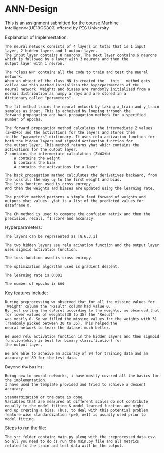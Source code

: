 # ANN-Design
This is an assignment submitted for the course Machine Intelligence(UE18CS303) offered by PES University.

Explanation of Implementation:
	
	The neural network consists of 4 layers in total that is 1 input layer, 2 hidden layers and 1 output layer. 
	The input layer contains 8 neurons. The next layer contains 6 neurons which is followed by a layer with 3 neurons and then the 
	output layer with 1 neuron.
  
	The "class NN" contains all the code to train and test the neural network. 
	When an object of the class NN is created the __init__ method gets called and this method initializes the hyperparameters of the 
	neural network. Weights and biases are randomly initialized from a normal distribution as numpy arrays and are stored in a 
	dictionary called "parameters".

	The fit method trains the neural network by taking x_train and y_train samples as input. This is acheived by looping through the
	forward propagation and back propagation methods for a specified number of epochs.

	The forward_propagation method calculates the intermediate Z values (Z=WX+b) and the activations for the layers and stores them 
	in the "parameters" dictionary. It uses relu activation function for both the hidden layers and sigmoid activation function for 
	the output layer. This method returns yhat which contains the activations for the output layer.
	Z contains the intermediate calculation (Z=WX+b)
        W contains the weight
        b contains the bias
        A contains the activations for a layer
	
	The back_propagation method calculates the derivatives backward, from the loss all the way up to the first weight and bias. 
	The loss function used is cross entropy.
	And then the weights and biases are updated using the learning rate.

	The predict method performs a simple feed forward of weights and outputs yhat values. yhat is a list of the predicted values for 
	dataframe X.

	The CM method is used to compute the confusion matrix and then the precision, recall, f1 score and accuracy.

	

Hyperparameters: 
		
	The layers can be represented as [8,6,3,1]

	The two hidden layers use relu acivation function and the output layer uses sigmoid activation function.

	The loss function used is cross entropy.
	
	The optimization algorithm used is gradient descent.

	The learning rate is 0.001
	
	The number of epochs is 800



Key features include:
	
	During preprocessing we observed that for all the missing values for 'Weight' column the 'Result' column had value 0.
	By just sorting the dataset according to the weights, we observed that for lower values of weights(30 to 35) the 'Result'
	was mostly 0. So we filled the missing values for the weights with 31 (randomly picked between 30 to 35). This helped the 
	neural network to learn the dataset much better.

	We used relu activation function in the hidden layers and then sigmoid function(which is best for binary classification) for 
	the output layer.

	We are able to acheive an accuracy of 94 for training data and an accuracy of 89 for the test data.


Beyond the basics:

	Being new to neural networks, i have mostly covered all the basics for the implementation.
	I have used the template provided and tried to achieve a descent accuracy.
	
	Standardization of the data is done. 
	Variables that are measured at different scales do not contribute equally to the model fitting & model learned function and might 
	end up creating a bias. Thus, to deal with this potential problem feature-wise standardization (μ=0, σ=1) is usually used prior to 
	model fitting.
	

Steps to run the file:
	
	The src folder contains main.py along with the preprocessed_data.csv. So all you need to do is run the main.py file and all metrics 
	related to the train and test data will be the output.
